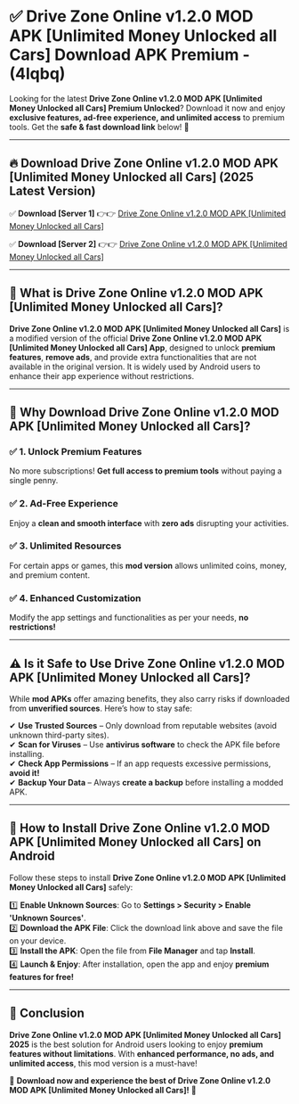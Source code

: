 
# ✅ Drive Zone Online v1.2.0 MOD APK [Unlimited Money Unlocked all Cars] Download APK Premium -  (4lqbq) 

Looking for the latest **Drive Zone Online v1.2.0 MOD APK [Unlimited Money Unlocked all Cars] Premium Unlocked**? Download it now and enjoy **exclusive features, ad-free experience, and unlimited access** to premium tools. Get the **safe & fast download link** below! 🚀

---

## 🔥 Download Drive Zone Online v1.2.0 MOD APK [Unlimited Money Unlocked all Cars] (2025 Latest Version)

✅ **Download [Server 1]** 👉👉 [Drive Zone Online v1.2.0 MOD APK [Unlimited Money Unlocked all Cars] ](https://apkcomod.com?title=Drive_Zone_Online_v1.2.0_MOD_APK_[Unlimited_Money_Unlocked_all_Cars])  

✅ **Download [Server 2]** 👉👉 [Drive Zone Online v1.2.0 MOD APK [Unlimited Money Unlocked all Cars] ](https://apkcomod.com?title=Drive_Zone_Online_v1.2.0_MOD_APK_[Unlimited_Money_Unlocked_all_Cars])  


---

## 📌 What is Drive Zone Online v1.2.0 MOD APK [Unlimited Money Unlocked all Cars]?

**Drive Zone Online v1.2.0 MOD APK [Unlimited Money Unlocked all Cars]** is a modified version of the official **Drive Zone Online v1.2.0 MOD APK [Unlimited Money Unlocked all Cars] App**, designed to unlock **premium features**, **remove ads**, and provide extra functionalities that are not available in the original version. It is widely used by Android users to enhance their app experience without restrictions.

---

## 🌟 Why Download Drive Zone Online v1.2.0 MOD APK [Unlimited Money Unlocked all Cars]?

### ✅ 1. Unlock Premium Features
No more subscriptions! **Get full access to premium tools** without paying a single penny.

### ✅ 2. Ad-Free Experience
Enjoy a **clean and smooth interface** with **zero ads** disrupting your activities.

### ✅ 3. Unlimited Resources
For certain apps or games, this **mod version** allows unlimited coins, money, and premium content.

### ✅ 4. Enhanced Customization
Modify the app settings and functionalities as per your needs, **no restrictions!**

---

## ⚠️ Is it Safe to Use Drive Zone Online v1.2.0 MOD APK [Unlimited Money Unlocked all Cars]?

While **mod APKs** offer amazing benefits, they also carry risks if downloaded from **unverified sources**. Here’s how to stay safe:

✔ **Use Trusted Sources** – Only download from reputable websites (avoid unknown third-party sites).  
✔ **Scan for Viruses** – Use **antivirus software** to check the APK file before installing.  
✔ **Check App Permissions** – If an app requests excessive permissions, **avoid it!**  
✔ **Backup Your Data** – Always **create a backup** before installing a modded APK.

---

## 📲 How to Install Drive Zone Online v1.2.0 MOD APK [Unlimited Money Unlocked all Cars] on Android

Follow these steps to install **Drive Zone Online v1.2.0 MOD APK [Unlimited Money Unlocked all Cars]** safely:

1️⃣ **Enable Unknown Sources**: Go to **Settings > Security > Enable 'Unknown Sources'**.  
2️⃣ **Download the APK File**: Click the download link above and save the file on your device.  
3️⃣ **Install the APK**: Open the file from **File Manager** and tap **Install**.  
4️⃣ **Launch & Enjoy**: After installation, open the app and enjoy **premium features for free!**

---

## 🚀 Conclusion

**Drive Zone Online v1.2.0 MOD APK [Unlimited Money Unlocked all Cars] 2025** is the best solution for Android users looking to enjoy **premium features without limitations**. With **enhanced performance, no ads, and unlimited access**, this mod version is a must-have!

🔻 **Download now and experience the best of Drive Zone Online v1.2.0 MOD APK [Unlimited Money Unlocked all Cars]!** 🔻

